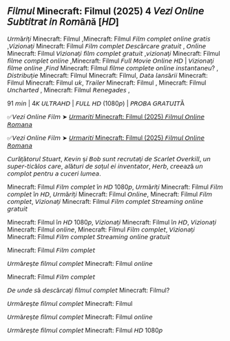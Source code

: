 ## 𝘍𝘪𝘭𝘮𝘶𝘭 Minecraft: Filmul (202Ƽ) 4 𝘝𝘦𝘻𝘪 𝘖𝘯𝘭𝘪𝘯𝘦 𝘚𝘶𝘣𝘵𝘪𝘵𝘳𝘢𝘵 𝘪𝘯 𝘙𝘰𝘮â𝘯ă [𝘏𝘋]
𝘜𝘳𝘮ă𝘳𝘪ț𝘪 Minecraft: Filmul ,Minecraft: Filmul 𝘍𝘪𝘭𝘮 𝘤𝘰𝘮𝘱𝘭𝘦𝘵 𝘰𝘯𝘭𝘪𝘯𝘦 𝘨𝘳𝘢𝘵𝘪𝘴 ,𝘝𝘪𝘻𝘪𝘰𝘯𝘢ț𝘪 Minecraft: Filmul 𝘍𝘪𝘭𝘮 𝘤𝘰𝘮𝘱𝘭𝘦𝘵 𝘋𝘦𝘴𝘤ă𝘳𝘤𝘢𝘳𝘦 𝘨𝘳𝘢𝘵𝘶𝘪𝘵 , 𝘖𝘯𝘭𝘪𝘯𝘦 Minecraft: Filmul 𝘝𝘪𝘻𝘪𝘰𝘯𝘢ț𝘪 𝘧𝘪𝘭𝘮 𝘤𝘰𝘮𝘱𝘭𝘦𝘵 𝘨𝘳𝘢𝘵𝘶𝘪𝘵 ,𝘷𝘪𝘻𝘪𝘰𝘯𝘢ț𝘪 Minecraft: Filmul 𝘧𝘪𝘭𝘮𝘦 𝘤𝘰𝘮𝘱𝘭𝘦𝘵 𝘰𝘯𝘭𝘪𝘯𝘦 ,Minecraft: Filmul 𝘍𝘶𝘭𝘭 𝘔𝘰𝘷𝘪𝘦 𝘖𝘯𝘭𝘪𝘯𝘦 𝘏𝘋 | 𝘝𝘪𝘻𝘪𝘰𝘯𝘢ț𝘪 𝘧𝘪𝘭𝘮𝘦 𝘰𝘯𝘭𝘪𝘯𝘦 ,𝘍𝘪𝘯𝘥 Minecraft: Filmul 𝘧𝘪𝘭𝘮𝘦 𝘤𝘰𝘮𝘱𝘭𝘦𝘵𝘦 𝘰𝘯𝘭𝘪𝘯𝘦 𝘪𝘯𝘴𝘵𝘢𝘯𝘵𝘢𝘯𝘦𝘶? , 𝘋𝘪𝘴𝘵𝘳𝘪𝘣𝘶ț𝘪𝘦 Minecraft: Filmul Minecraft: Filmul, 𝘋𝘢𝘵𝘢 𝘭𝘢𝘯𝘴ă𝘳𝘪𝘪 Minecraft: Filmul Minecraft: Filmul 𝘶𝘬, 𝘛𝘳𝘢𝘪𝘭𝘦𝘳 Minecraft: Filmul , Minecraft: Filmul 𝘜𝘯𝘤𝘩𝘢𝘳𝘵𝘦𝘥 , Minecraft: Filmul 𝘙𝘦𝘯𝘦𝘨𝘢𝘥𝘦𝘴 ,

91 𝘮𝘪𝘯 | 4𝘒 𝘜𝘓𝘛𝘙𝘈𝘏𝘋 | 𝘍𝘜𝘓𝘓 𝘏𝘋 (1080𝘱) | 𝘗𝘙𝘖𝘉𝘈 𝘎𝘙𝘈𝘛𝘜𝘐𝘛Ă

✅𝘝𝘦𝘻𝘪 𝘖𝘯𝘭𝘪𝘯𝘦 𝘍𝘪𝘭𝘮 ➤ [𝘜𝘳𝘮𝘢𝘳𝘪𝘵𝘪 Minecraft: Filmul (2025) 𝘍𝘪𝘭𝘮𝘶𝘭 𝘖𝘯𝘭𝘪𝘯𝘦 𝘙𝘰𝘮𝘢𝘯𝘢]([https://crop.link/p/LHSsR6](https://watch-32.org/ro/950387/a-minecraft-movie.html))

✅𝘝𝘦𝘻𝘪 𝘖𝘯𝘭𝘪𝘯𝘦 𝘍𝘪𝘭𝘮 ➤ [𝘜𝘳𝘮𝘢𝘳𝘪𝘵𝘪 Minecraft: Filmul (2025) 𝘍𝘪𝘭𝘮𝘶𝘭 𝘖𝘯𝘭𝘪𝘯𝘦 𝘙𝘰𝘮𝘢𝘯𝘢]([https://crop.link/p/LHSsR6](https://watch-32.org/ro/950387/a-minecraft-movie.html))

𝘊𝘶𝘳ăță𝘵𝘰𝘳𝘶𝘭 𝘚𝘵𝘶𝘢𝘳𝘵, 𝘒𝘦𝘷𝘪𝘯 ș𝘪 𝘉𝘰𝘣 𝘴𝘶𝘯𝘵 𝘳𝘦𝘤𝘳𝘶𝘵𝘢ț𝘪 𝘥𝘦 𝘚𝘤𝘢𝘳𝘭𝘦𝘵 𝘖𝘷𝘦𝘳𝘬𝘪𝘭𝘭, 𝘶𝘯 𝘴𝘶𝘱𝘦𝘳-𝘵𝘪𝘤ă𝘭𝘰𝘴 𝘤𝘢𝘳𝘦, 𝘢𝘭ă𝘵𝘶𝘳𝘪 𝘥𝘦 𝘴𝘰ț𝘶𝘭 𝘦𝘪 𝘪𝘯𝘷𝘦𝘯𝘵𝘢𝘵𝘰𝘳, 𝘏𝘦𝘳𝘣, 𝘤𝘳𝘦𝘦𝘢𝘻ă 𝘶𝘯 𝘤𝘰𝘮𝘱𝘭𝘰𝘵 𝘱𝘦𝘯𝘵𝘳𝘶 𝘢 𝘤𝘶𝘤𝘦𝘳𝘪 𝘭𝘶𝘮𝘦𝘢.

Minecraft: Filmul 𝘍𝘪𝘭𝘮 𝘤𝘰𝘮𝘱𝘭𝘦𝘵 î𝘯 𝘏𝘋 1080𝘱, 𝘜𝘳𝘮ă𝘳𝘪ț𝘪 Minecraft: Filmul 𝘍𝘪𝘭𝘮 𝘤𝘰𝘮𝘱𝘭𝘦𝘵 î𝘯 𝘏𝘋, 𝘜𝘳𝘮ă𝘳𝘪ț𝘪 Minecraft: Filmul 𝘖𝘯𝘭𝘪𝘯𝘦, Minecraft: Filmul 𝘍𝘪𝘭𝘮 𝘤𝘰𝘮𝘱𝘭𝘦𝘵, 𝘝𝘪𝘻𝘪𝘰𝘯𝘢ț𝘪 Minecraft: Filmul 𝘍𝘪𝘭𝘮 𝘤𝘰𝘮𝘱𝘭𝘦𝘵 𝘚𝘵𝘳𝘦𝘢𝘮𝘪𝘯𝘨 𝘰𝘯𝘭𝘪𝘯𝘦 𝘨𝘳𝘢𝘵𝘶𝘪𝘵

Minecraft: Filmul î𝘯 𝘏𝘋 1080𝘱, 𝘝𝘪𝘻𝘪𝘰𝘯𝘢ț𝘪 Minecraft: Filmul î𝘯 𝘏𝘋, 𝘝𝘪𝘻𝘪𝘰𝘯𝘢ț𝘪 Minecraft: Filmul 𝘰𝘯𝘭𝘪𝘯𝘦, Minecraft: Filmul 𝘍𝘪𝘭𝘮 𝘤𝘰𝘮𝘱𝘭𝘦𝘵, 𝘝𝘪𝘻𝘪𝘰𝘯𝘢ț𝘪 Minecraft: Filmul 𝘍𝘪𝘭𝘮 𝘤𝘰𝘮𝘱𝘭𝘦𝘵 𝘚𝘵𝘳𝘦𝘢𝘮𝘪𝘯𝘨 𝘰𝘯𝘭𝘪𝘯𝘦 𝘨𝘳𝘢𝘵𝘶𝘪𝘵

Minecraft: Filmul 𝘍𝘪𝘭𝘮 𝘤𝘰𝘮𝘱𝘭𝘦𝘵

𝘜𝘳𝘮ă𝘳𝘦ș𝘵𝘦 𝘧𝘪𝘭𝘮𝘶𝘭 𝘤𝘰𝘮𝘱𝘭𝘦𝘵 Minecraft: Filmul 𝘰𝘯𝘭𝘪𝘯𝘦

Minecraft: Filmul 𝘍𝘪𝘭𝘮 𝘤𝘰𝘮𝘱𝘭𝘦𝘵

𝘋𝘦 𝘶𝘯𝘥𝘦 𝘴ă 𝘥𝘦𝘴𝘤ă𝘳𝘤𝘢ț𝘪 𝘧𝘪𝘭𝘮𝘶𝘭 𝘤𝘰𝘮𝘱𝘭𝘦𝘵 Minecraft: Filmul?

𝘜𝘳𝘮ă𝘳𝘦ș𝘵𝘦 𝘧𝘪𝘭𝘮𝘶𝘭 𝘤𝘰𝘮𝘱𝘭𝘦𝘵 Minecraft: Filmul

𝘜𝘳𝘮ă𝘳𝘦ș𝘵𝘦 𝘧𝘪𝘭𝘮𝘶𝘭 𝘤𝘰𝘮𝘱𝘭𝘦𝘵 Minecraft: Filmul 𝘰𝘯𝘭𝘪𝘯𝘦

𝘜𝘳𝘮ă𝘳𝘦ș𝘵𝘦 𝘧𝘪𝘭𝘮𝘶𝘭 𝘤𝘰𝘮𝘱𝘭𝘦𝘵 Minecraft: Filmul 𝘏𝘋 1080𝘱
